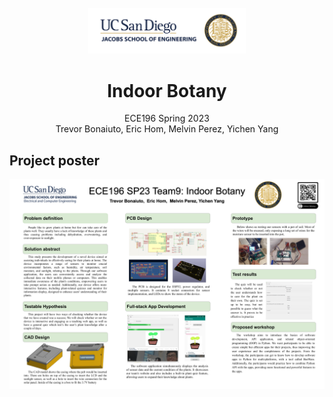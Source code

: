 <!-- PROJECT LOGO -->
<br />
<div align="center">
  <a href="https://github.com/othneildrew/Best-README-Template">
    <img src="images/logo.png" alt="Logo" width=50% height=50%>
  </a>

  <h1 align="center">Indoor Botany</h1>
    
  <p align="center">
    ECE196 Spring 2023<br>
    Trevor Bonaiuto,  Eric Hom,  Melvin Perez, Yichen Yang<br>
  </p>
</div>

## Project poster
<img src="images/Final Project Poster Layout.png" alt="Logo" align="center">
